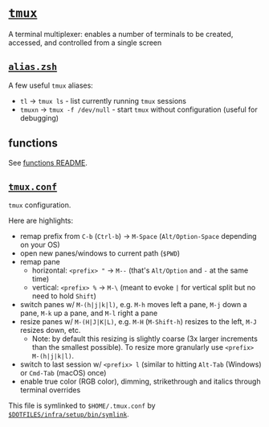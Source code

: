 # [`tmux`](https://github.com/tmux/tmux)

A terminal multiplexer: enables a number of terminals to be created, accessed, and controlled from a single screen

## [`alias.zsh`](./alias.zsh)

A few useful `tmux` aliases:

- `tl` -> `tmux ls` - list currently running `tmux` sessions
- `tmuxn` -> `tmux -f /dev/null` - start `tmux` without configuration (useful for debugging)

## functions

See [functions README](./functions/README.md).

## [`tmux.conf`](./tmux.conf)

`tmux` configuration.

Here are highlights:

- remap prefix from `C-b` (`Ctrl-b`) -> `M-Space` (`Alt/Option-Space` depending on your OS)
- open new panes/windows to current path (`$PWD`)
- remap pane
  - horizontal: `<prefix> "` -> `M--` (that's `Alt/Option` and `-` at the same time)
  - vertical: `<prefix> %` -> `M-\` (meant to evoke `|` for vertical split but no need to hold `Shift`)
- switch panes w/ `M-(h|j|k|l)`, e.g. `M-h` moves left a pane, `M-j` down a pane, `M-k` up a pane, and `M-l` right a pane
- resize panes w/ `M-(H|J|K|L)`, e.g. `M-H` (`M-Shift-h`) resizes to the left, `M-J` resizes down, etc.
  - Note: by default this resizing is slightly coarse (3x larger increments than the smallest possible). To resize more granularly use `<prefix> M-(h|j|k|l)`.
- switch to last session w/ `<prefix> l` (similar to hitting `Alt-Tab` (Windows) or `Cmd-Tab` (macOS) once)
- enable true color (RGB color), dimming, strikethrough and italics through terminal overrides

This file is symlinked to `$HOME/.tmux.conf` by [`$DOTFILES/infra/setup/bin/symlink`](../infra/setup/bin/symlink).
